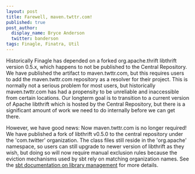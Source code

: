 ```yaml
---
layout: post
title: Farewell, maven.twttr.com!
published: true
post_author:
  display_name: Bryce Anderson
  twitter: banderson
tags: Finagle, Finatra, Util
---
```


Historically Finagle has depended on a forked org.apache.thrift libthrift
version 0.5.x, which happens to not be published to the Central
Repository. We have published the artifact to maven.twttr.com,
but this requires users to add the maven.twttr.com repository as a
resolver for their project. This is normally not a serious problem for
most users, but historically maven.twttr.com has had a propensity to
be unreliable and inaccessible from certain locations. Our longterm
goal is to transition to a current version of Apache libthrift which is
hosted by the Central Repository, but there is a significant amount of
work we need to do internally before we can get there.

However, we have good news: Now maven.twttr.com is no longer required! We
have published a fork of libthrift v0.5.0 to the central repository
under the 'com.twitter' organization. The class files still reside in
the 'org.apache' namespace, so users can still upgrade to newer version
of libthrift as they wish, but doing so will now require manual exclusion
rules because the eviction mechanisms used by sbt rely on matching
organization names. See the [sbt documentation on library management](http://www.scala-sbt.org/0.13/docs/Library-Management.html)
for more details.


